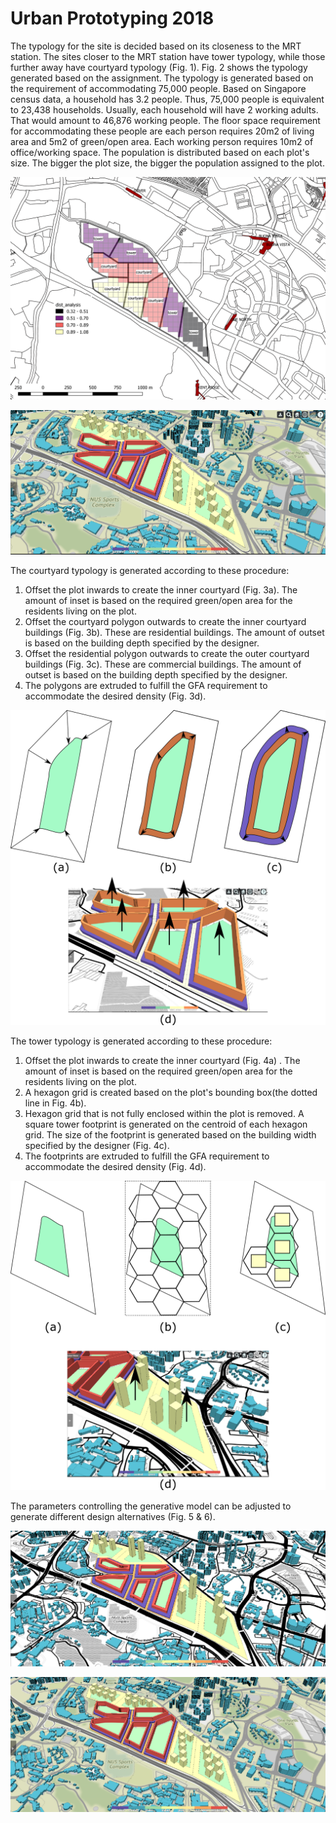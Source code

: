 # Urban Prototyping 2018

The typology for the site is decided based on its closeness to the MRT station. The sites closer to the MRT station have tower typology, while those further away have courtyard typology \(Fig. 1\). Fig. 2 shows the typology generated based on the assignment. The typology is generated based on the requirement of accommodating 75,000 people. Based on Singapore census data, a household has 3.2 people. Thus, 75,000 people is equivalent to 23,438 households. Usually, each household will have 2 working adults. That would amount to 46,876 working people. The floor space requirement for accommodating these people are each person requires 20m2 of living area and 5m2 of green/open area. Each working person requires 10m2 of office/working space. The population is distributed based on each plot's size. The bigger the plot size, the bigger the population assigned to the plot.

![Fig. 1: Assignment of typology to each site](./assets/dist_analysis_site_div_typology_qgis.png)

![Fig. 2: The generated typologies tower \(30m x 30m and spacing of 10m between towers\) and courtyard \(20m depth\).](./assets/typology.png)

The courtyard typology is generated according to these procedure:

1. Offset the plot inwards to create the inner courtyard \(Fig. 3a\). The amount of inset is based on the required green/open area for the residents living on the plot. 
2. Offset the courtyard polygon outwards to create the inner courtyard buildings \(Fig. 3b\). These are residential buildings. The amount of outset is based on the building depth specified by the designer.
3. Offset the residential polygon outwards to create the outer courtyard buildings \(Fig. 3c\). These are commercial buildings. The amount of outset is based on the building depth specified by the designer.
4. The polygons are extruded to fulfill the GFA requirement to accommodate the desired density \(Fig. 3d\). 

![Fig. 3: Generative modelling of the courtyard typology ](./assets/courtyard_procedure.png)

The tower typology is generated according to these procedure:

1. Offset the plot inwards to create the inner courtyard \(Fig. 4a\) . The amount of inset is based on the required green/open area for the residents living on the plot. 
2. A hexagon grid is created based on the plot's bounding box\(the dotted line in Fig. 4b\).
3. Hexagon grid that is not fully enclosed within the plot is removed. A square tower footprint is generated on the centroid of each hexagon grid. The size of the footprint is generated based on the building width specified by the designer \(Fig. 4c\).
4. The footprints are extruded to fulfill the GFA requirement to accommodate the desired density \(Fig. 4d\). 

![Fig. 4: Generative modelling of the tower typology ](./assets/tower_procedure.png)

The parameters controlling the generative model can be adjusted to generate different design alternatives \(Fig. 5 & 6\). 

![Fig. 5: The generated typologies tower \(40m x 40m and spacing of 20m between towers\) and courtyard \(30m depth\).](./assets/typology2.png)

![Fig. 6: The generated typologies tower \(40m x 40m and spacing of 5m between towers\) and courtyard \(15m depth\).](./assets/typology3.png)




